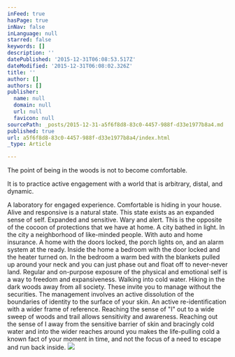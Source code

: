 ```yaml
---
inFeed: true
hasPage: true
inNav: false
inLanguage: null
starred: false
keywords: []
description: ''
datePublished: '2015-12-31T06:08:53.517Z'
dateModified: '2015-12-31T06:08:02.326Z'
title: ''
author: []
authors: []
publisher:
  name: null
  domain: null
  url: null
  favicon: null
sourcePath: _posts/2015-12-31-a5f6f8d8-83c0-4457-988f-d33e1977b8a4.md
published: true
url: a5f6f8d8-83c0-4457-988f-d33e1977b8a4/index.html
_type: Article

---
```

The point of being in the woods is not to become comfortable.

It is to practice active engagement with a world that is arbitrary, distal, and dynamic. 

A laboratory for engaged experience.
Comfortable is hiding in your house. Alive and responsive is a natural state. This state exists as an expanded sense of self. Expanded and sensitive. Wary and alert. This is the opposite of the cocoon of protections that we have at home. A city bathed in light. In the city a neighborhood of like-minded people. With auto and home insurance. A home with the doors locked, the porch lights on, and an alarm system at the ready. Inside the home a bedroom with the door locked and the heater turned on. In the bedroom a warm bed with the blankets pulled up around your neck and you can just phase out and float off to never-never land.
Regular and on-purpose exposure of the physical and emotional self is a way to freedom and expansiveness. Walking into cold water. Hiking in the dark woods away from all society. These invite you to manage without the securities. The management involves an active dissolution of the boundaries of identity to the surface of your skin. An active re-identification with a wider frame of reference. Reaching the sense of "I" out to a wide sweep of woods and trail allows sensitivity and awareness. Reaching out the sense of I away from the sensitive barrier of skin and bracingly cold water and into the wider reaches around you makes the life-pulling cold a known fact of your moment in time, and not the focus of a need to escape and run back inside.
![](https://the-grid-user-content.s3-us-west-2.amazonaws.com/4a3b0983-6d73-4d18-b4ad-b6688980d7ae.jpg)
